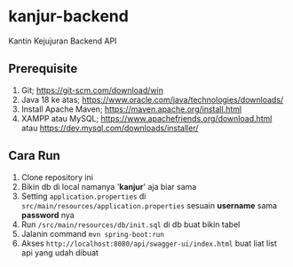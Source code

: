 # kanjur-backend

Kantin Kejujuran Backend API

## Prerequisite

1. Git; https://git-scm.com/download/win
2. Java 18 ke atas; https://www.oracle.com/java/technologies/downloads/
3. Install Apache Maven; https://maven.apache.org/install.html
4. XAMPP atau MySQL; https://www.apachefriends.org/download.html atau https://dev.mysql.com/downloads/installer/

## Cara Run

1. Clone repository ini
2. Bikin db di local namanya '**kanjur**' aja biar sama
3. Setting `application.properties` di `src/main/resources/application.properties` sesuain **username** sama **password** nya
4. Run `/src/main/resources/db/init.sql` di db buat bikin tabel
5. Jalanin command `mvn spring-boot:run`
6. Akses `http://localhost:8080/api/swagger-ui/index.html` buat liat list api yang udah dibuat
